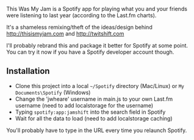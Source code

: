 This Was My Jam is a Spotify app for playing what you and your friends were listening to last year (according to the Last.fm charts).

It's a shameless remixing/theft of the ideas/design behind http://thisismyjam.com and http://twitshift.com

I'll probably rebrand this and package it better for Spotify at some point. You can try it now if you have a Spotify developer account though.

## Installation

* Clone this project into a local `~/Spotify` directory (Mac/Linux) or `My Documents\Spotify` (Windows)
* Change the 'jwheare' username in main.js to your own Last.fm username (need to add localstorage for the username)
* Typing `spotify:app:jamshift` into the search field in Spotify
* Wait for all the data to load (need to add localstorage caching)

You'll probably have to type in the URL every time you relaunch Spotify.
